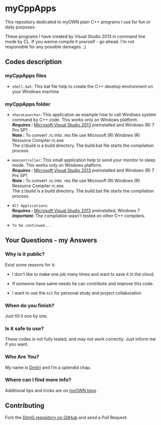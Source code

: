 myCppApps
=========
This repository dedicated to myOWN plain C++ programs I use for fun or daily purposes.

These programs I have created by Visual Studio 2013 in command line mode by CL.
If you wanna compile it yourself - go ahead. I'm not responsible for any possible damages. ;)

Codes description
-------------------

### myCppApps files

* `shell.bat`: This bat file help to create the C++ develop environment on your Windows machine

### myCppApps folder

* `shareLauncher`: This application as example how to call Windows system command by C++ code. This works only on Windows platform.<br>
   ***Requires :*** [Microsoft Visual Studio 2013][vs] preinstalled and Windows (R) 7 Pro SP1<br>
   **Note :** To convert .rc into .res file use Microsoft (R) Windows (R) Resource Compiler rc.exe<br>
   The z:\build is a build directory. The build.bat file starts the compilation process.

* `moncontroller`: This small application help to send your monitor to sleep mode. This works only on Windows platform.<br>
   ***Requires :*** [Microsoft Visual Studio 2013][vs] preinstalled and Windows (R) 7 Pro SP1<br>
   **Note :** To convert .rc into .res file use Microsoft (R) Windows (R) Resource Compiler rc.exe<br>
   The z:\build is a build directory. The build.bat file starts the compilation process.

* `All Applications`:<br>
   ***Requires :*** [Microsoft Visual Studio 2013][vs] preinstalled, Windows 7<br>
   ***Important:*** The compilation wasn't tested on other C++ compilers.

* `To be continued...`

Your Questions - my Answers
---------------------------

### Why is it public?

Exist some reasons for it:

* I don't like to make one job many times and want to save it in the cloud.

* If someone have same needs he can contribute and improve this code.

* I want to use the `Git` for personal study and project collaboration

### When do you finish?

Just fill it one by one.

### Is it safe to use?

These codes is not fully tested, and may not work correctly. Just inform me if you want.

### Who Are You?

My name is [Dmitri][dimig] and I'm a splendid chap.

### Where can I find more info?

Additional tips and tricks are on [myOWN blog][homepage].

Contributing
------------

Fork the [DimiG repository on GitHub](https://github.com/dimig) and
send a Pull Request.

[homepage]:http://dimig.blogspot.com
[dimig]:http://dimig.blogspot.com
[vs]:https://www.visualstudio.com/en-us/visual-studio-homepage-vs.aspx
